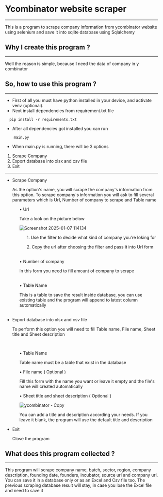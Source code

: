 # Ycombinator website scraper

---

This is a program to scrape company information from ycombinator website using selenium and save it into sqlite database using Sqlalchemy
<br>

## Why I create this program ?

---
Well the reason is simple, because I need the data of company in y combinator 

## So, how to use this program ?

---
- First of all you must have python installed in your device, and activate venv (optional). 
- Next install dependencies from requirement.txt file
```
  pip install -r requirements.txt
```

- After all dependencies got installed you can run
```
    main.py
```
- When main.py is running, there will be 3 options

1. Scrape Company
2. Export database into xlsx and csv file
3. Exit 

---
<ul>
<li> Scrape Company </li>
<p>As the option's name, you will scrape the company's information from this option. To scrape company's information 
you will ask to fill several parameters which is Url, Number of company to scrape and Table name</p>

<ol>
• Url 
<p> Take a look on the picture below </p>

![Screenshot 2025-01-07 114134](https://github.com/user-attachments/assets/a0ccc873-5c9c-4d1e-987d-daf7af1682b4)
<ol>
<p> 1. Use the filter to decide what kind of company you're loking for </p>
<p> 2. Copy the url after choosing the filter and pass it into Url form</p>
</ol>

<br>
• Number of company
<p> In this form you need to fill amount of company to scrape </p>

<br>
• Table Name
<p> This is a table to save the result inside database, you can use existing table and the program will append to latest 
column automatically </p>
<br>

</ol>
<li>
Export database into xlsx and csv file 
<p> To perform this option you will need to fill Table name, File name, Sheet title and Sheet description</p>
<ol>
<br>

• Table Name
<p> Table name must be a table that exist in the database</p>

• File name ( Optional )
<p> Fill this form with the name you want or leave it empty and the file's name will created automatically</p>

• Sheet title and sheet description ( Optional ) 

![ycombinator - Copy](https://github.com/user-attachments/assets/9bf180c6-ecb0-4f3b-9b14-8af6cf9ca0f8)

<p> You can add a title and description according your needs. If you leave it blank, the program will use the default title 
and description</p>

</ol>
</li>
<li>
Exit
<p> Close the program </p>
</li>
</ul>

## What does this program collected ?

---
This program will scrape company name, batch, sector, region, company description, founding date, founders, incubator, 
source url and company url. You can save it in a database only or as an Excel and Csv file too. The previous scraping 
database result will stay, in case you lose the Excel file and need to save it 
